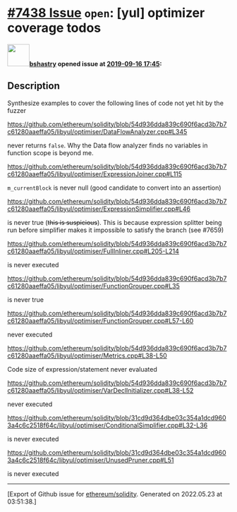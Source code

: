 # [\#7438 Issue](https://github.com/ethereum/solidity/issues/7438) `open`: [yul] optimizer coverage todos

#### <img src="https://avatars.githubusercontent.com/u/2388185?v=4" width="50">[bshastry](https://github.com/bshastry) opened issue at [2019-09-16 17:45](https://github.com/ethereum/solidity/issues/7438):

## Description

Synthesize examples to cover the following lines of code not yet hit by the fuzzer

https://github.com/ethereum/solidity/blob/54d936dda839c690f6acd3b7b7c61280aaeffa05/libyul/optimiser/DataFlowAnalyzer.cpp#L345

never returns `false`. Why the Data flow analyzer finds no variables in function scope is beyond me.

https://github.com/ethereum/solidity/blob/54d936dda839c690f6acd3b7b7c61280aaeffa05/libyul/optimiser/ExpressionJoiner.cpp#L115

`m_currentBlock` is never null (good candidate to convert into an assertion)

https://github.com/ethereum/solidity/blob/54d936dda839c690f6acd3b7b7c61280aaeffa05/libyul/optimiser/ExpressionSimplifier.cpp#L46

is never true (~~this is suspicious~~). This is because expression splitter being run before simplifier makes it impossible to satisfy the branch (see #7659)

https://github.com/ethereum/solidity/blob/54d936dda839c690f6acd3b7b7c61280aaeffa05/libyul/optimiser/FullInliner.cpp#L205-L214

is never executed

https://github.com/ethereum/solidity/blob/54d936dda839c690f6acd3b7b7c61280aaeffa05/libyul/optimiser/FunctionGrouper.cpp#L35

is never true

https://github.com/ethereum/solidity/blob/54d936dda839c690f6acd3b7b7c61280aaeffa05/libyul/optimiser/FunctionGrouper.cpp#L57-L60

never executed

https://github.com/ethereum/solidity/blob/54d936dda839c690f6acd3b7b7c61280aaeffa05/libyul/optimiser/Metrics.cpp#L38-L50

Code size of expression/statement never evaluated

https://github.com/ethereum/solidity/blob/54d936dda839c690f6acd3b7b7c61280aaeffa05/libyul/optimiser/VarDeclInitializer.cpp#L38-L52

never executed

https://github.com/ethereum/solidity/blob/31cd9d364dbe03c354a1dcd9603a4c6c2518f64c/libyul/optimiser/ConditionalSimplifier.cpp#L32-L36

is never executed

https://github.com/ethereum/solidity/blob/31cd9d364dbe03c354a1dcd9603a4c6c2518f64c/libyul/optimiser/UnusedPruner.cpp#L51

is never executed





-------------------------------------------------------------------------------



[Export of Github issue for [ethereum/solidity](https://github.com/ethereum/solidity). Generated on 2022.05.23 at 03:51:38.]
